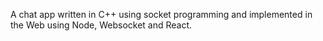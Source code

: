 A chat app written in C++ using socket programming and implemented in the Web using Node, Websocket and React.
